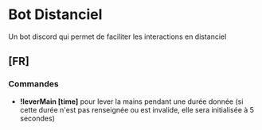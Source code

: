 # Bot Distanciel
 Un bot discord qui permet de faciliter les interactions en distanciel
## [FR]
### Commandes
* **!leverMain [time]** pour lever la mains pendant une durée donnée (si cette durée n'est pas renseignée ou est invalide, elle sera initialisée à 5 secondes)  
